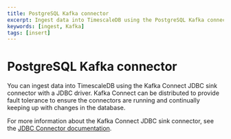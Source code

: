 ```yaml
---
title: PostgreSQL Kafka connector
excerpt: Ingest data into TimescaleDB using the PostgreSQL Kafka connector
keywords: [ingest, Kafka]
tags: [insert]
---
```


# PostgreSQL Kafka connector
You can ingest data into TimescaleDB using the Kafka Connect JDBC sink
connector with a JDBC driver. Kafka Connect can be distributed to provide 
fault tolerance to ensure the connectors are running and continually 
keeping up with changes in the database.

For more information about the Kafka Connect JDBC sink connector, see the
[JDBC Connector documentation][postgresql-connector-kafka].

[postgresql-connector-kafka]: https://docs.confluent.io/5.4.1/connect/kafka-connect-jdbc/index.html
